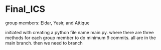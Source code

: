 # Final_ICS
group members: Eldar, Yasir, and Attique

initiated with creating a python file name main.py. where there are three methods for each group member to do minimum 9 commits. all are in the main branch. 
then we need to branch 

